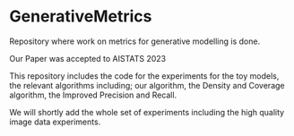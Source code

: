 # GenerativeMetrics
Repository where work on metrics for generative modelling is done.


Our Paper was accepted to AISTATS 2023 

This repository includes the code for the experiments for the toy models, the relevant algorithms including; our algorithm, the Density and Coverage algorithm, the Improved Precision and Recall. 

We will shortly add the whole set of experiments including the high quality image data experiments. 
